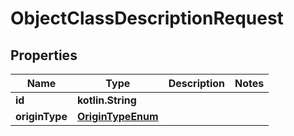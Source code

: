 
# ObjectClassDescriptionRequest

## Properties
Name | Type | Description | Notes
------------ | ------------- | ------------- | -------------
**id** | **kotlin.String** |  | 
**originType** | [**OriginTypeEnum**](OriginTypeEnum.md) |  | 



